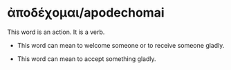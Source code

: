 # ἀποδέχομαι/apodechomai 
This word is an action. It is a verb.

* This word can mean to welcome someone or to receive someone gladly. 


* This word can mean to accept something gladly. 

